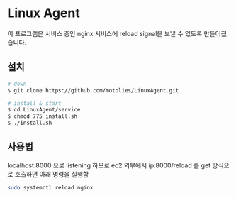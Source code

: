# Linux Agent

이 프로그램은 서비스 중인 nginx 서비스에 reload signal을 보낼 수 있도록 만들어졌습니다.

## 설치

```bash
# down
$ git clone https://github.com/motolies/LinuxAgent.git

# install & start
$ cd LinuxAgent/service
$ chmod 775 install.sh
$ ./install.sh

```

## 사용법

localhost:8000 으로 listening 하므로 ec2 외부에서 ip:8000/reload 를 get 방식으로 호출하면 아래 명령을 실행함

```bash
sudo systemctl reload nginx
```
